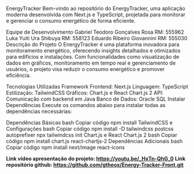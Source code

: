EnergyTracker
Bem-vindo ao repositório do EnergyTracker, uma aplicação moderna desenvolvida com Next.js e TypeScript, projetada para monitorar e gerenciar o consumo energético de forma eficiente.

Equipe de Desenvolvimento
Gabriel Teodoro Gonçalves Rosa
RM: 555962
Luka Yuiti Ura Shibuya
RM: 558123
Eduardo Ribeiro Giovannini
RM: 555030
Descrição do Projeto
O EnergyTracker é uma plataforma inovadora para monitoramento energético, oferecendo insights detalhados e otimizados para edifícios e instalações. Com funcionalidades como visualização de dados em gráficos, monitoramento em tempo real e gerenciamento de usuários, o projeto visa reduzir o consumo energético e promover eficiência.

Tecnologias Utilizadas
Framework Frontend: Next.js
Linguagem: TypeScript
Estilização: TailwindCSS
Gráficos: Chart.js e React Chart.js 2
API: Comunicação com backend em Java
Banco de Dados: Oracle SQL
Instalar Dependências
Execute os comandos abaixo para instalar todas as dependências necessárias:

Dependências Básicas
bash
Copiar código
npm install
TailwindCSS e Configurações
bash
Copiar código
npm install -D tailwindcss postcss autoprefixer
npx tailwindcss init
Chart.js e React Chart.js 2
bash
Copiar código
npm install chart.js react-chartjs-2
Dependências Adicionais
bash
Copiar código
npm install next/image react-icons

**Link video apresentação do projeto: https://youtu.be/_HxTn-QhG_0**
**Link repositório github: https://github.com/gtheox/Energy-Tracker-Front.git**
